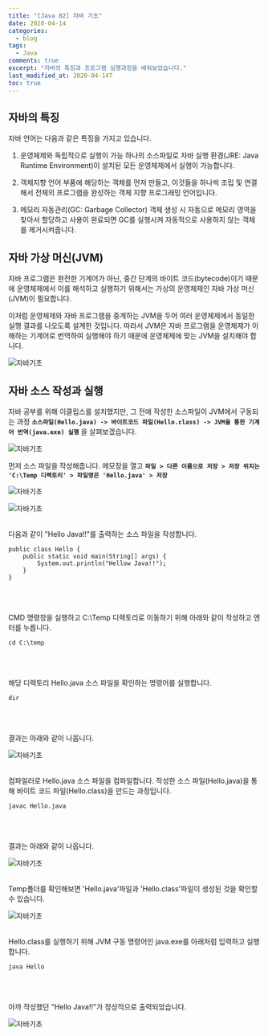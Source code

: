 ```yaml
---
title: "[Java 02] 자바 기초"
date: 2020-04-14
categories:
  - blog
tags:
  - Java
comments: true
excerpt: "자바의 특징과 프로그램 실행과정을 배워보았습니다."
last_modified_at: 2020-04-14T
toc: true
---
```


## 자바의 특징

자바 언어는 다음과 같은 특징을 가지고 있습니다.

1. 운영체제와 독립적으로 실행이 가능
   하나의 소스파일로 자바 실행 환경(JRE: Java Runtime Environment)이 설치된 모든 운영체제에서 실행이 가능합니다.

2. 객체지향 언어
	부품에 해당하는 객체를 먼저 만들고, 이것들을 하나씩 조립 및 연결해서 전체의 프로그램을 완성하는 객체 지향 프로그래밍 언어입니다.

3. 메모리 자동관리(GC: Garbage Collector)
	객체 생성 시 자동으로 메모리 영역을 찾아서 할당하고 사용이 완료되면 GC를 실행시켜 자동적으로 사용하지 않는 객체를 제거시켜줍니다.

## 자바 가상 머신(JVM)

자바 프로그램은 완전한 기계어가 아닌, 중간 단계의 바이트 코드(bytecode)이기 때문에 운영체제에서 이를 해석하고 실행하기 위해서는 가상의 운영체제인 자바 가상 머신(JVM)이 필요합니다. 

이처럼 운영체제와 자바 프로그램을 중계하는 JVM을 두어 여러 운영체제에서 동일한 실행 결과를 나오도록 설계한 것입니다. 따라서 JVM은 자바 프로그램을 운영체제가 이해하는 기계어로 번역하여 실행해야 하기 때문에 운영체제에 맞는 JVM을 설치해야 합니다.  

![자바기초](\assets\images\java\javabase01.png)

## 자바 소스 작성과 실행

자바 공부를 위해 이클립스를 설치했지만, 그 전에 작성한 소스파일이 JVM에서 구동되는 과정 **`소스파일(Hello.java) -> 바이트코드 파일(Hello.class) -> JVM을 통한 기계어 번역(java.exe) 실행`** 을 살펴보겠습니다.

![자바기초](\assets\images\java\javabase08.png)


먼저 소스 파일을 작성해줍니다. 메모장을 열고 **`파일 > 다른 이름으로 저장 > 저장 위치는 'C:\Temp 디렉토리' > 파일명은 'Hello.java' > 저장`**

![자바기초](\assets\images\java\javabase02.png)

![자바기초](\assets\images\java\javabase03.png)
<br/>
<br/>


다음과 같이 "Hello Java!!"를 출력하는 소스 파일을 작성합니다. 

```
public class Hello { 
	public static void main(String[] args) {
		System.out.println("Hellow Java!!");
	}
}
```
<br/>
<br/>


CMD 명령창을 실행하고 C:\Temp 디렉토리로 이동하기 위해 아래와 같이 작성하고 엔터를 누릅니다.

``` 
cd C:\temp 
```
<br/>
<br/>


해당 디렉토리 Hello.java 소스 파일을 확인하는 명령어를 실행합니다.

```
dir
```
<br/>
<br/>

결과는 아래와 같이 나옵니다. 

![자바기초](\assets\images\java\javabase04.png)
<br/>
<br/>


컴파일러로 Hello.java 소스 파일을 컴파일합니다. 작성한 소스 파일(Hello.java)을 통해 바이트 코드 파일(Hello.class)을 만드는 과정입니다.

```
javac Hello.java
```
<br/>
<br/>


결과는 아래와 같이 나옵니다.

![자바기초](\assets\images\java\javabase05.png)
<br/>
<br/>



Temp폴더를 확인해보면 'Hello.java'파일과 'Hello.class'파일이 생성된 것을 확인할 수 있습니다.

![자바기초](\assets\images\java\javabase06.png)
<br/>
<br/>


Hello.class를 실행하기 위해 JVM 구동 명령어인 java.exe를 아래처럼 입력하고 실행합니다. 

```
java Hello
```
<br/>
<br/>


아까 작성했던 "Hello Java!!"가 정상적으로 출력되었습니다.  

![자바기초](\assets\images\java\javabase07.png)





